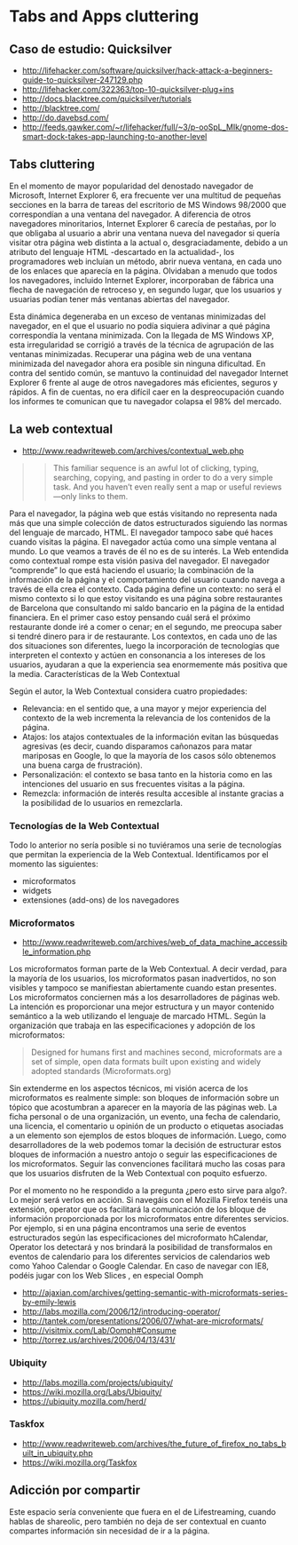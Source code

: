 # Tabs and Apps cluttering 

## Caso de estudio: Quicksilver 

  * http://lifehacker.com/software/quicksilver/hack-attack-a-beginners-guide-to-quicksilver-247129.php
  * http://lifehacker.com/322363/top-10-quicksilver-plug+ins
  * http://docs.blacktree.com/quicksilver/tutorials
  * http://blacktree.com/
  * http://do.davebsd.com/
  * http://feeds.gawker.com/~r/lifehacker/full/~3/p-ooSpL_MIk/gnome-dos-smart-dock-takes-app-launching-to-another-level 
  

## Tabs cluttering 


En el momento de mayor popularidad del denostado navegador de Microsoft, Internet Explorer 6, era frecuente ver una multitud de pequeñas secciones en la barra de tareas del escritorio de MS Windows 98/2000 que correspondían a una ventana del navegador. A diferencia de otros navegadores minoritarios, Internet Explorer 6 carecía de pestañas, por lo que obligaba al usuario a abrir una ventana nueva del navegador si quería visitar otra página web distinta a la actual o, desgraciadamente, debido a un atributo del lenguaje HTML -descartado en la actualidad-, los programadores web incluían un método, abrir nueva ventana, en cada uno de los enlaces que aparecía en la página. Olvidaban a menudo que todos los navegadores, incluido Internet Explorer, incorporaban de fábrica una flecha de navegación de retroceso y, en segundo lugar, que los usuarios y usuarias podían tener más ventanas abiertas del navegador.

Esta dinámica degeneraba en un exceso de ventanas minimizadas del navegador, en el que el usuario no podía siquiera adivinar a qué página correspondía la ventana minimizada. Con la llegada de MS Windows XP, esta irregularidad se corrigió a través de la técnica de agrupación de las ventanas minimizadas. Recuperar una página web de una ventana minimizada del navegador ahora era posible sin ninguna dificultad. En contra del sentido común, se mantuvo la continuidad del navegador Internet Explorer 6 frente al auge de otros navegadores más eficientes, seguros y rápidos. A fin de cuentas, no era difícil caer en la despreocupación cuando los informes te comunican que tu navegador colapsa el 98% del mercado.

## La web contextual 

  * http://www.readwriteweb.com/archives/contextual_web.php

>>This familiar sequence is an awful lot of clicking, typing, searching, copying, and pasting in order to do a very simple task.  And you haven’t even really sent a map or useful reviews—only links to them.


Para el navegador, la página web que estás visitando no representa nada más que una simple colección de datos estructurados siguiendo las normas del lenguaje de marcado, HTML. El navegador tampoco sabe qué haces cuando visitas la página. El navegador actúa como una simple ventana al mundo. Lo que veamos a través de él no es de su interés. La Web entendida como contextual rompe esta visión pasiva del navegador. El navegador “comprende” lo que está haciendo el usuario; la combinación de la información de la página y el comportamiento del usuario cuando navega a través de ella crea el contexto. Cada página define un contexto: no será el mismo contexto si lo que estoy visitando es una página sobre restaurantes de Barcelona que consultando mi saldo bancario en la página de la entidad financiera. En el primer caso estoy pensando cuál será el próximo restaurante donde iré a comer o cenar; en el segundo, me preocupa saber si tendré dinero para ir de restaurante. Los contextos, en cada uno de las dos situaciones son diferentes, luego la incorporación de tecnologías que interpreten el contexto y actúen en consonancia a los intereses de los usuarios, ayudaran a que la experiencia sea enormemente más positiva que la media.
Características de la Web Contextual

Según el autor, la Web Contextual considera cuatro propiedades:

  * Relevancia: en el sentido que, a una mayor y mejor experiencia del contexto de la web incrementa la relevancia de los contenidos de la página.
  * Atajos: los atajos contextuales de la información evitan las búsquedas agresivas (es decir, cuando disparamos cañonazos para matar mariposas en Google, lo que la mayoría de los casos sólo obtenemos una buena carga de frustración).
  * Personalización: el contexto se basa tanto en la historia como en las intenciones del usuario en sus frecuentes visitas a la página.
  * Remezcla: información de interés resulta accesible al instante gracias a la posibilidad de lo usuarios en remezclarla.

### Tecnologías de la Web Contextual 


Todo lo anterior no sería posible si no tuviéramos una serie de tecnologías que permitan la experiencia de la Web Contextual. Identificamos por el momento las siguientes:

  * microformatos
  * widgets
  * extensiones (add-ons) de los navegadores

### Microformatos 
 
  * http://www.readwriteweb.com/archives/web_of_data_machine_accessible_information.php


Los microformatos forman parte de la Web Contextual. A decir verdad, para la mayoría de los usuarios, los microformatos pasan inadvertidos, no son visibles y tampoco se manifiestan abiertamente cuando estan presentes. Los microformatos conciernen más a los desarrolladores de páginas web. La intención es proporcionar una mejor estructura y un mayor contenido semántico a la web utilizando el lenguaje de marcado HTML. Según la organización que trabaja en las especificaciones y adopción de los microformatos:

>Designed for humans first and machines second, microformats are a set of simple, open data formats built upon existing and widely adopted standards (Microformats.org)

Sin extenderme en los aspectos técnicos, mi visión acerca de los microformatos es realmente simple: son bloques de información sobre un tópico que acostumbran a aparecer en la mayoría de las páginas web. La ficha personal o de una organización, un evento, una fecha de calendario, una licencia, el comentario u opinión de un producto o etiquetas asociadas a un elemento son ejemplos de estos bloques de información. Luego, como desarrolladores de la web podemos tomar la decisión de estructurar estos bloques de información a nuestro antojo o seguir las especificaciones de los microformatos. Seguir las convenciones facilitará mucho las cosas para que los usuarios disfruten de la Web Contextual con poquito esfuerzo.

Por el momento no he respondido a la pregunta ¿pero esto sirve para algo?. Lo mejor será verlos en acción. Si navegáis con el Mozilla Firefox tenéis una extensión, operator que os facilitará la comunicación de los bloque de información proporcionada por los microformatos entre diferentes servicios. Por ejemplo, si en una página encontramos una serie de eventos estructurados según las especificaciones del microformato hCalendar, Operator los detectará y nos brindará la posibilidad de transformalos en eventos de calendario para los diferentes servicios de calendarios web como Yahoo Calendar o Google Calendar. En caso de navegar con IE8, podéis jugar con los Web Slices , en especial Oomph

  * http://ajaxian.com/archives/getting-semantic-with-microformats-series-by-emily-lewis
  * http://labs.mozilla.com/2006/12/introducing-operator/
  * http://tantek.com/presentations/2006/07/what-are-microformats/
  * http://visitmix.com/Lab/Oomph#Consume
  * http://torrez.us/archives/2006/04/13/431/

### Ubiquity 


  * http://labs.mozilla.com/projects/ubiquity/
  * https://wiki.mozilla.org/Labs/Ubiquity/
  * https://ubiquity.mozilla.com/herd/



### Taskfox 

  * http://www.readwriteweb.com/archives/the_future_of_firefox_no_tabs_built_in_ubiquity.php
  * https://wiki.mozilla.org/Taskfox





## Adicción por compartir 

Este espacio sería conveniente que fuera en el de Lifestreaming, cuando hablas de shareolic, pero también no deja de ser contextual en cuanto compartes información sin necesidad de ir a la página. 
